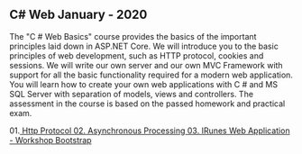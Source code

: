 ## C# Web January - 2020

The "C # Web Basics" course provides the basics of the important principles laid down in ASP.NET Core. We will introduce you to the basic principles of web development, such as HTTP protocol, cookies and sessions. We will write our own server and our own MVC Framework with support for all the basic functionality required for a modern web application. You will learn how to create your own web applications with C # and MS SQL Server with separation of models, views and controllers. The assessment in the course is based on the passed homework and practical exam.

01.<a href="https://github.com/HristoShabanakov/CSharp-Web-January-2020/tree/master/C%23%20Web%20Basics%20-%20January%202020/01.Web%20Server%20-%20Http%20Protocol/HttpServer"> Http Protocol
02.<a href="https://github.com/HristoShabanakov/CSharp-Web-January-2020/tree/master/C%23%20Web%20Basics%20-%20January%202020/02.Web%20Server%20-%20Asynchronous%20Processing/Chronometer"> Asynchronous Processing 
03.<a href="https://github.com/HristoShabanakov/CSharp-Web-January-2020/tree/master/C%23%20Web%20Basics%20-%20January%202020/03.%20Web%20Server%20-%20Workshop%20Web%20Application%20with%20Bootstrap"> IRunes Web Application - Workshop Bootstrap
